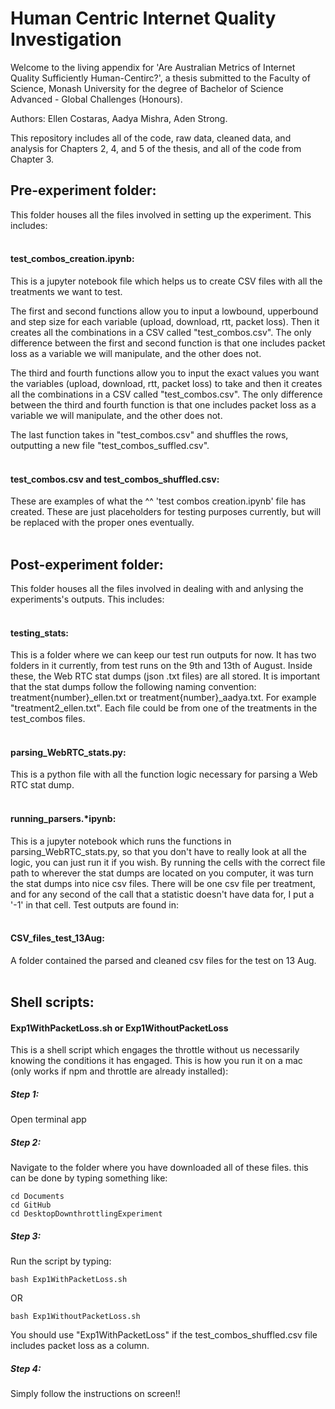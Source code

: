 # Human Centric Internet Quality Investigation

Welcome to the living appendix for 'Are Australian Metrics of Internet Quality Sufficiently Human-Centirc?',
a thesis submitted to the Faculty of Science, Monash University for the degree of Bachelor of Science Advanced - Global Challenges (Honours). 

Authors: Ellen Costaras, Aadya Mishra, Aden Strong. 

This repository includes all of the code, raw data, cleaned data, and analysis for Chapters 2, 4, and 5 of the thesis, and all of the code from Chapter 3. 

## Pre-experiment folder:
This folder houses all the files involved in setting up the experiment. This includes:<br><br>

#### test_combos_creation.ipynb:
This is a jupyter notebook file which helps us to create CSV files with all the treatments we want to test. 

The first and second functions allow you to input a lowbound, upperbound and step size for each variable (upload, download, rtt, packet loss). Then it creates all the combinations in a CSV called "test_combos.csv". The only difference between the first and second function is that one includes packet loss as a variable we will manipulate, and the other does not.

The third and fourth functions allow you to input the exact values you want the variables (upload, download, rtt, packet loss) to take and then it creates all the combinations in a CSV called "test_combos.csv". The only difference between the third and fourth function is that one includes packet loss as a variable we will manipulate, and the other does not.

The last function takes in "test_combos.csv" and shuffles the rows, outputting a new file "test_combos_suffled.csv". <br><br>

#### test_combos.csv and test_combos_shuffled.csv:
These are examples of what the ^^ 'test combos creation.ipynb' file has created. These are just placeholders for testing purposes currently, but will be replaced with the proper ones eventually. <br><br>


## Post-experiment folder:
This folder houses all the files involved in dealing with and anlysing the experiments's outputs. This includes:<br><br>

#### testing_stats:
This is a folder where we can keep our test run outputs for now. It has two folders in it currently, from test runs on the 9th and 13th of August. Inside these, the Web RTC stat dumps (json .txt files) are all stored. 
It is important that the stat dumps follow the following naming convention: treatment{number}_ellen.txt or treatment{number}_aadya.txt. For example "treatment2_ellen.txt". Each file could be from one of the treatments in the test_combos files.<br><br>

#### parsing_WebRTC_stats.py:
This is a python file with all the function logic necessary for parsing a Web RTC stat dump. <br><br>

#### running_parsers.*ipynb:
This is a jupyter notebook which runs the functions in parsing_WebRTC_stats.py, so that you don't have to really look at all the logic, you can just run it if you wish. By running the cells with the correct file path to wherever the stat dumps are located on you computer, it was turn the stat dumps into nice csv files. There will be one csv file per treatment, and for any second of the call that a statistic doesn't have data for, I put a '-1' in that cell. Test outputs are found in:<br><br>

#### CSV_files_test_13Aug:
A folder contained the parsed and cleaned csv files for the test on 13 Aug.<br><br>


## Shell scripts:

#### Exp1WithPacketLoss.sh or Exp1WithoutPacketLoss
This is a shell script which engages the throttle without us necessarily knowing the conditions it has engaged. This is how you run it on a mac (only works if npm and throttle are already installed):

##### Step 1: 
Open terminal app

##### Step 2: 
Navigate to the folder where you have downloaded all of these files. this can be done by typing something like:
```
cd Documents
cd GitHub
cd DesktopDownthrottlingExperiment
```

##### Step 3: 
Run the script by typing:
```
bash Exp1WithPacketLoss.sh
```
OR
```
bash Exp1WithoutPacketLoss.sh
```
You should use "Exp1WithPacketLoss" if the test_combos_shuffled.csv file includes packet loss as a column.

##### Step 4: 
Simply follow the instructions on screen!!

